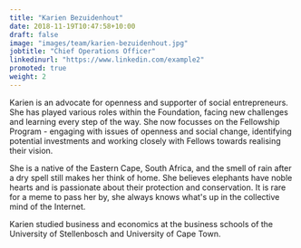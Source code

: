 ```yaml
---
title: "Karien Bezuidenhout"
date: 2018-11-19T10:47:58+10:00
draft: false
image: "images/team/karien-bezuidenhout.jpg"
jobtitle: "Chief Operations Officer"
linkedinurl: "https://www.linkedin.com/example2"
promoted: true
weight: 2
---
```


Karien is an advocate for openness and supporter of social entrepreneurs. She has played various roles within the Foundation, facing new challenges and learning every step of the way. She now focusses on the Fellowship Program - engaging with issues of openness and social change, identifying potential investments and working closely with Fellows towards realising their vision.

She is a native of the Eastern Cape, South Africa, and the smell of rain after a dry spell still makes her think of home. She believes elephants have noble hearts and is passionate about their protection and conservation. It is rare for a meme to pass her by, she always knows what's up in the collective mind of the Internet.

Karien studied business and economics at the business schools of the University of Stellenbosch and University of Cape Town.
